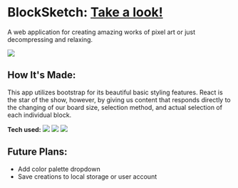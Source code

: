 

# BlockSketch: <a target="_blank" href="https://blocksketch.herokuapp.com/" >Take a look!</a> 
A web application for creating amazing works of pixel art or just decompressing and relaxing.


<img src=https://user-images.githubusercontent.com/97787737/179405045-04e3af8f-525a-447c-874e-8f6861c4066e.png>


## How It's Made:

This app utilizes bootstrap for its beautiful basic styling features.  React is the star of the show, however, by giving us content that responds directly to the changing of our board size, selection method, and actual selection of each individual block.  

**Tech used:** 
    <img src="https://img.shields.io/static/v1?label=|&message=SASS&color=2b625f&style=plastic&logo=sass"/>
    <img src="https://img.shields.io/static/v1?label=|&message=BOOTSTRAP&color=316c5e&style=plastic&logo=bootstrap"/>
    <img src="https://img.shields.io/static/v1?label=|&message=REACT.JS&color=4a935c&style=plastic&logo=react"/>
    


## Future Plans:

- Add color palette dropdown
- Save creations to local storage or user account
